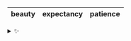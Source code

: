 | beauty | expectancy | patience |
| :----: | :--------: | :------: |

<details>
  <summary>✨</summary>
  These words are chosen at random each day. New words will appear here tomorrow morning.
</details>